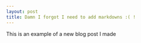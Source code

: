```yaml
---
layout: post
title: Damn I forgot I need to add markdowns :( !
---
```


This is an example of a new blog post I made
